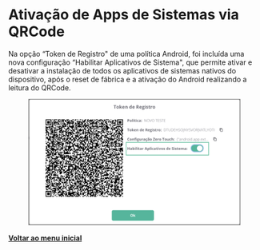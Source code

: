 # Ativação de Apps de Sistemas via QRCode

Na opção “Token de Registro" de uma política Android, foi incluída uma nova configuração “Habilitar Aplicativos de Sistema", que permite ativar e desativar a instalação de todos os aplicativos de sistemas nativos do dispositivo, após o reset de fábrica e a ativação do Android realizando a leitura do QRCode.

<figure><img src="../../../.gitbook/assets/image (166).png" alt=""><figcaption></figcaption></figure>

[**Voltar ao menu inicial** ](./)
